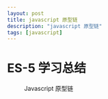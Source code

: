 ```yaml
---
layout: post
title: javascript 原型链
description: "javascript 原型链"
tags: [javascript]
---
```


# ES-5 学习总结

<figure>
	<img src="/images/Javascript%20原型链.png" alt="">
	<figcaption>Javascript 原型链</figcaption>
</figure>
